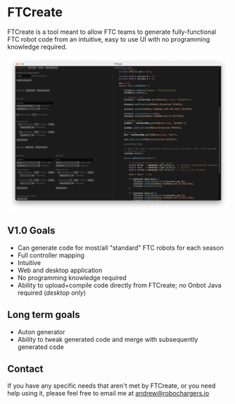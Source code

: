 # FTCreate
FTCreate is a tool meant to allow FTC teams to generate fully-functional FTC robot code from an intuitive, easy to use UI with no programming knowledge required.

![FTCreate screenshot](https://raw.githubusercontent.com/CyanBlob/FTCreate/main/ftcreate_screenshot.png)

## V1.0 Goals
- Can generate code for most/all "standard" FTC robots for each season
- Full controller mapping
- Intuitive
- Web and desktop application
- No programming knowledge required
- Ability to upload+compile code directly from FTCreate; no Onbot Java required (_desktop only_)

## Long term goals
- Auton generator
- Ability to tweak generated code and merge with subsequently generated code

## Contact
If you have any specific needs that aren't met by FTCreate, or you need help using it, please feel free to email me at [andrew@robochargers.io](mailto:andrew@robochargers.io)